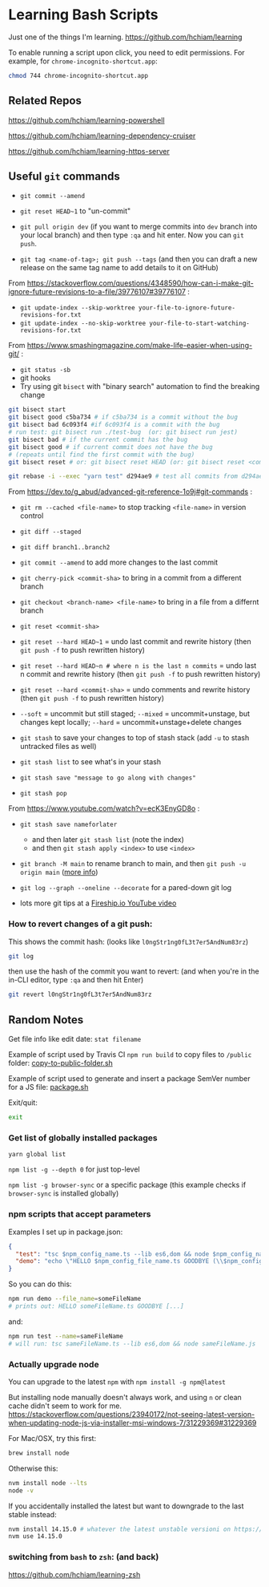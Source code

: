 # Learning Bash Scripts

Just one of the things I'm learning. <https://github.com/hchiam/learning>

To enable running a script upon click, you need to edit permissions. For example, for `chrome-incognito-shortcut.app`:

```bash
chmod 744 chrome-incognito-shortcut.app
```

## Related Repos

<https://github.com/hchiam/learning-powershell>

<https://github.com/hchiam/learning-dependency-cruiser>

<https://github.com/hchiam/learning-https-server>

## Useful `git` commands

- `git commit --amend`

- `git reset HEAD~1` to "un-commit"

- `git pull origin dev` (if you want to merge commits into `dev` branch into your local branch) and then type `:qa` and hit enter. Now you can `git push`.

- `git tag <name-of-tag>; git push --tags` (and then you can draft a new release on the same tag name to add details to it on GitHub)

From <https://stackoverflow.com/questions/4348590/how-can-i-make-git-ignore-future-revisions-to-a-file/39776107#39776107> :

- `git update-index --skip-worktree your-file-to-ignore-future-revisions-for.txt`
- `git update-index --no-skip-worktree your-file-to-start-watching-revisions-for.txt`

From <https://www.smashingmagazine.com/make-life-easier-when-using-git/> :

- `git status -sb`
- git hooks
- Try using git `bisect` with "binary search" automation to find the breaking change

```bash
git bisect start
git bisect good c5ba734 # if c5ba734 is a commit without the bug
git bisect bad 6c093f4 #if 6c093f4 is a commit with the bug
# run test: git bisect run ./test-bug  (or: git bisect run jest)
git bisect bad # if the current commit has the bug
git bisect good # if current commit does not have the bug
# (repeats until find the first commit with the bug)
git bisect reset # or: git bisect reset HEAD (or: git bisect reset <commit-id>)
```

```bash
git rebase -i --exec "yarn test" d294ae9 # test all commits from d294ae9 to HEAD, until hit first failing commit
```

From <https://dev.to/g_abud/advanced-git-reference-1o9j#git-commands> :

- `git rm --cached <file-name>` to stop tracking `<file-name>` in version control
- `git diff --staged`
- `git diff branch1..branch2`
- `git commit --amend` to add more changes to the last commit
- `git cherry-pick <commit-sha>` to bring in a commit from a different branch
- `git checkout <branch-name> <file-name>` to bring in a file from a differnt branch

- `git reset <commit-sha>`
- `git reset --hard HEAD~1` = undo last commit and rewrite history (then `git push -f` to push rewritten history)
- `git reset --hard HEAD~n # where n is the last n commits` = undo last n commit and rewrite history (then `git push -f` to push rewritten history)
- `git reset --hard <commit-sha>` = undo comments and rewrite history (then `git push -f` to push rewritten history)
- `--soft` = uncommit but still staged; `--mixed` = uncommit+unstage, but changes kept locally; `--hard` = uncommit+unstage+delete changes

- `git stash` to save your changes to top of stash stack (add `-u` to stash untracked files as well)
- `git stash list` to see what's in your stash
- `git stash save "message to go along with changes"`
- `git stash pop`

From <https://www.youtube.com/watch?v=ecK3EnyGD8o> :

- `git stash save nameforlater`

  - and then later `git stash list` (note the index)
  - and then `git stash apply <index>` to use `<index>`

- `git branch -M main` to rename branch to main, and then `git push -u origin main` ([more info](https://www.git-tower.com/learn/git/faq/git-rename-master-to-main/))

- `git log --graph --oneline --decorate` for a pared-down git log

- lots more git tips at a [Fireship.io YouTube video](https://www.youtube.com/watch?v=ecK3EnyGD8o)

### How to revert changes of a git push:

This shows the commit hash: (looks like `l0ngStr1ng0fL3t7er5AndNum83rz`)

```bash
git log
```

then use the hash of the commit you want to revert: (and when you're in the in-CLI editor, type `:qa` and then hit Enter)

```bash
git revert l0ngStr1ng0fL3t7er5AndNum83rz
```

## Random Notes

Get file info like edit date: `stat filename`

Example of script used by Travis CI `npm run build` to copy files to `/public` folder: [copy-to-public-folder.sh](https://github.com/hchiam/hchiam.github.io/blob/master/copy-to-public-folder.sh)

Example of script used to generate and insert a package SemVer number for a JS file: [package.sh](https://github.com/hchiam/_2DNote/blob/master/package.sh)

Exit/quit:

```bash
exit
```

### Get list of globally installed packages

`yarn global list`

`npm list -g --depth 0` for just top-level

`npm list -g browser-sync` or a specific package (this example checks if `browser-sync` is installed globally)

### npm scripts that accept parameters

Examples I set up in package.json:

```json
{
  "test": "tsc $npm_config_name.ts --lib es6,dom && node $npm_config_name.js",
  "demo": "echo \"HELLO $npm_config_file_name.ts GOODBYE (\\$npm_config_whatever will match --whatever=...)\""
}
```

So you can do this:

```bash
npm run demo --file_name=someFileName
# prints out: HELLO someFileName.ts GOODBYE [...]
```

and:

```bash
npm run test --name=sameFileName
# will run: tsc sameFileName.ts --lib es6,dom && node sameFileName.js
```

### Actually upgrade node

You can upgrade to the latest `npm` with `npm install -g npm@latest`

But installing node manually doesn't always work, and using `n` or clean cache didn't seem to work for me. <https://stackoverflow.com/questions/23940172/not-seeing-latest-version-when-updating-node-js-via-installer-msi-windows-7/31229369#31229369>

For Mac/OSX, try this first:

```bash
brew install node
```

Otherwise this:

```bash
nvm install node --lts
node -v
```

If you accidentally installed the latest but want to downgrade to the last stable instead:

```bash
nvm install 14.15.0 # whatever the latest unstable versioni on https://nodejs.org/en/
nvm use 14.15.0
```

### switching from `bash` to `zsh`: (and back)

<https://github.com/hchiam/learning-zsh>

